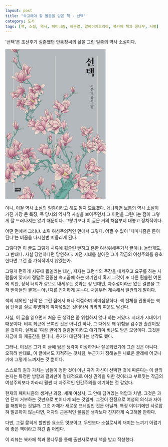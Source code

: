 ```yaml
---
layout: post
title: "숙고해야 할 물음을 담은 책 - 선택"
category: 도서
tags: [책, 소설, 역사, 페미니즘, 이문열, 알에이치코리아, 북카페 책과 콩나무, 서평]
---
```


'선택'은
조선후기 실존했던 안동장씨의 삶을 그린 일종의 역사 소설이다.

![표지](/images/choice-book-h480.jpg)

아니, 이걸 역사 소설의 일종이라고 해도 될지 모르겠다.
왜냐하면 보통의 역사 소설이 가진 가장 큰 특징,
즉 당시의 역사적 사실을 보여주면서 그 이면을 그린다는 점이 그렇게 잘 드러나지는 않기 때문이다.
그렇기보다 이 글은 거의 처음부터 대놓고 정치적이다.

어떤 면에서 그러냐.
소위 여성주의적인 면에서 그렇다.
어쩔 수 없이 '페미니즘은 돈이 된다'는 비꼼을 다시한번 떠올리게 된다.

그렇다면 이 글도 그렇게 시류에 휩쓸린 뻔하고 흔한 여성위해주기식 글이냐.
놀랍게도, 그 반대다.
사실 당연하다면 당연하다.
예전 시대를 살아온 그가 작금의 여성주의를 옹호한다면 그건 좀 가식적이지 않겠는가.

그렇게 편하게 시류에 휩쓸리는 대신,
저자는 그런식의 주장을 내세우고 요구를 하는 사람들에 맞서서
정말로 진중한 숙고끝에 하는 얘기인지
혹시 그것이 또 다른 휩쓸린 여론에 의한,
정작 너희가 겉으로 내세우는 것과는 정 반대인,
자주성이라곤 없는 결론을 그저 받아들인 결과는 아닌지를 진지하게 묻는다.
처음부터 계속해서 일관되게 말이다.

책의 제목인 '선택'은 그런 점에서 꽤나 적절하며 의미심장하다.
책 전체를 관통하는 핵심 단어를 실로 투명하게 박아넣었은 것이라서 의외의 여운도 남긴다.

사실, 이 글을 읽으면서 처음 든 생각은 좀 위험하지 않나 하는 거였다.
시대가 시대이기 때문이다.
비록 최근에 쓰여진 것은 아니긴 하나, 그 때에도 꽤 위험을 감수한 출간이었을 것이다.
실제로 '여성 권익의 걸림돌'이라고 얘기되며 비난도 받은 모양이다.
그것을 지금에 와 재출간을 한다니, 용기가 대단하다는 생각도 했다.

그러나, 이것은 그가 이 글에 담은 생각이 이상하거나 잘못되었기에 그런 것은 아니다.
오히려 반대로, 이 글에서도 지적하는 것처럼, 누군가가 정해놓은 새로운 굴레에 어긋나기에 그렇게 느껴지는 것 뿐이다.

스스로의 길과 가치는 남들이 정한 것이 아닌 자기 자신이 선택한 것에 따른다는 이 글의 논지는
특정한 방향과 결과만이 절대적으로 여성 권익을 위한 것이라고 부르짓는 작금의 여성주의보다
차라리 훨씬 더 자주적인 인간주의를 얘기하는 것 같았다.

현재의 페미니즘의 생겨난 과정, 세계 여성사, 그 안에 담겨있는 억압과 차별.
그것은 과연 단지 거부하는 것만으로 벗어나게 되는 것일까.
그것이 진정으로 여성의 의식과 자아를 해방하는 것일까.
그것 자체가 새로운 프레임인 것은 아닐까.
특정 이야기에만 사로잡혀 발끈하지 않는다면,
저자의 근본적인 물음은 생각보다 진지하게 숙고해볼 만하다.

다만, 그걸 묻히게 할만한 요소도 엿보이고,
무엇보다 소설로서의 재미는 느끼기 어렵기에 좋은 책이라고 하긴 좀 어렵다.



<div class="im im-info">
이 리뷰는 북카페 책과 콩나무를 통해 출판사로부터 책을 받고 작성했다.
</div>
